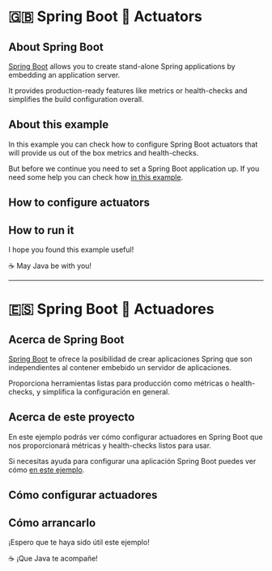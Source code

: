 # :uk: Spring Boot :mag_right: Actuators

## About Spring Boot

[Spring Boot](https://spring.io/projects/spring-boot) allows you to create stand-alone Spring applications by embedding an application server.

It provides production-ready features like metrics or health-checks and simplifies the build configuration overall.

## About this example

In this example you can check how to configure Spring Boot actuators that will provide us out of the box metrics and health-checks.

But before we continue you need to set a Spring Boot application up. If you need some help you can check how  [in this example](https://github.com/codewithhades/spring-boot-basic-setup).

## How to configure actuators

## How to run it

I hope you found this example useful!

:coffee: May Java be with you!

---

# :es: Spring Boot :mag_right: Actuadores

## Acerca de Spring Boot

[Spring Boot](https://spring.io/projects/spring-boot) te ofrece la posibilidad de crear aplicaciones Spring que son independientes al contener embebido un servidor de aplicaciones.

Proporciona herramientas listas para producción como métricas o health-checks, y simplifica la configuración en general.

## Acerca de este proyecto

En este ejemplo podrás ver cómo configurar actuadores en Spring Boot que nos proporcionará métricas y health-checks listos para usar.

Si necesitas ayuda para configurar una aplicación Spring Boot puedes ver cómo [en este ejemplo](https://github.com/codewithhades/spring-boot-basic-setup).

## Cómo configurar actuadores

## Cómo arrancarlo

¡Espero que te haya sido útil este ejemplo!

:coffee: ¡Que Java te acompañe!